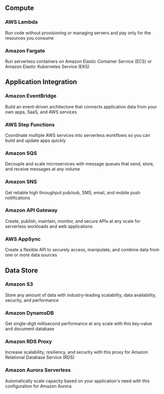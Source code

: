 ## Compute
### AWS Lambda 
Run code without provisioning or managing servers and pay only for the resources you consume

### Amazon Fargate
Run serverless containers on Amazon Elastic Container Service (ECS) or Amazon Elastic Kubernetes Service (EKS)

## Application Integration

### Amazon EventBridge
Build an event-driven architecture that connects application data from your own apps, SaaS, and AWS services

### AWS Step Functions
Coordinate multiple AWS services into serverless workflows so you can build and update apps quickly

### Amazon SQS
Decouple and scale microservices with message queues that send, store, and receive messages at any volume

### Amazon SNS
Get reliable high throughput pub/sub, SMS, email, and mobile push notifications

### Amazon API Gateway
Create, publish, maintain, monitor, and secure APIs at any scale for serverless workloads and web applications

### AWS AppSync
Create a flexible API to securely access, manipulate, and combine data from one or more data sources


## Data Store
### Amazon S3
Store any amount of data with industry-leading scalability, data availability, security, and performance

### Amazon DynamoDB
Get single-digit millisecond performance at any scale with this key-value and document database

### Amazon RDS Proxy
Increase scalability, resiliency, and security with this proxy for Amazon Relational Database Service (RDS)

### Amazon Aurora Serverless
Automatically scale capacity based on your application's need with this configuration for Amazon Aurora
